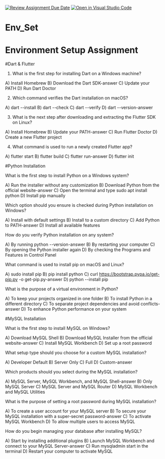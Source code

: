 [![Review Assignment Due Date](https://classroom.github.com/assets/deadline-readme-button-22041afd0340ce965d47ae6ef1cefeee28c7c493a6346c4f15d667ab976d596c.svg)](https://classroom.github.com/a/vnsr1XuU)
[![Open in Visual Studio Code](https://classroom.github.com/assets/open-in-vscode-2e0aaae1b6195c2367325f4f02e2d04e9abb55f0b24a779b69b11b9e10269abc.svg)](https://classroom.github.com/online_ide?assignment_repo_id=15787482&assignment_repo_type=AssignmentRepo)
# Env_Set

# Environment Setup Assignment

#Dart & Flutter

1. What is the first step for installing Dart on a Windows machine?

A) Install Homebrew
B) Download the Dart SDK-answer
C) Update your PATH
D) Run Dart Doctor


2. Which command verifies the Dart installation on macOS?

A) dart --install
B) dart --check
C) dart --verify
D) dart --version-answer


3. What is the next step after downloading and extracting the Flutter SDK on Linux?

A) Install Homebrew
B) Update your PATH-answer
C) Run Flutter Doctor
D) Create a new Flutter project


4. What command is used to run a newly created Flutter app?

A) flutter start
B) flutter build
C) flutter run-answer
D) flutter init


#Python Installation

What is the first step to install Python on a Windows system?

A) Run the installer without any customization
B) Download Python from the official website-answer
C) Open the terminal and type sudo apt install python
D) Install pip manually

Which option should you ensure is checked during Python installation on Windows?

A) Install with default settings
B) Install to a custom directory
C) Add Python to PATH-answer
D) Install all available features

How do you verify Python installation on any system?

A) By running python --version-answer
B) By restarting your computer
C) By opening the Python installer again
D) By checking the Programs and Features in Control Panel

What command is used to install pip on macOS and Linux?

A) sudo install pip
B) pip install python
C) curl https://bootstrap.pypa.io/get-pip.py -o get-pip.py-answer
D) python --install pip

What is the purpose of a virtual environment in Python?

A) To keep your projects organized in one folder
B) To install Python in a different directory
C) To separate project dependencies and avoid conflicts-answer
D) To enhance Python performance on your system

#MySQL Installation

What is the first step to install MySQL on Windows?

A) Download MySQL Shell
B) Download MySQL Installer from the official website-answer
C) Install MySQL Workbench
D) Set up a root password

What setup type should you choose for a custom MySQL installation?

A) Developer Default
B) Server Only
C) Full
D) Custom-answer

Which products should you select during the MySQL installation?

A) MySQL Server, MySQL Workbench, and MySQL Shell-answer
B) Only MySQL Server
C) MySQL Server and MySQL Router
D) MySQL Workbench and MySQL Utilities

What is the purpose of setting a root password during MySQL installation?

A) To create a user account for your MySQL server
B) To secure your MySQL installation with a super-secret password-answer
C) To activate MySQL Workbench
D) To allow multiple users to access MySQL

How do you begin managing your database after installing MySQL?

A) Start by installing additional plugins
B) Launch MySQL Workbench and connect to your MySQL Server-answer 
C) Run mysqladmin start in the terminal
D) Restart your computer to activate MySQL
